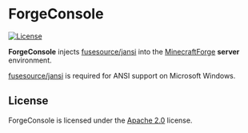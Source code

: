 # ForgeConsole

[![License](https://lxgaming.github.io/badges/License-Apache%202.0-blue.svg)](https://www.apache.org/licenses/LICENSE-2.0)

**ForgeConsole** injects [fusesource/jansi](https://github.com/fusesource/jansi) into the [MinecraftForge](https://github.com/MinecraftForge/MinecraftForge) **server** environment.

[fusesource/jansi](https://github.com/fusesource/jansi) is required for ANSI support on Microsoft Windows.

## License
ForgeConsole is licensed under the [Apache 2.0](https://www.apache.org/licenses/LICENSE-2.0) license.